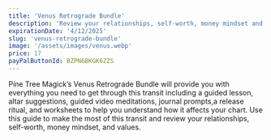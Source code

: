 ```yaml
---
title: 'Venus Retrograde Bundle'
description: 'Review your relationships, self-worth, money mindset and values with this Venus Rx Bundle.'
expirationDate: '4/12/2025'
slug: 'venus-retrograde-bundle'
image: '/assets/images/venus.webp'
price: 17
payPalButtonId: BZPN6BKGK6ZZS
---
```

Pine Tree Magick’s Venus Retrograde Bundle will provide you with everything you need to get through this transit including a guided lesson, altar suggestions, guided video meditations, journal prompts,a release ritual, and worksheets to help you understand how it affects your chart. Use this guide to make the most of this transit and review your relationships, self-worth, money mindset, and values.  